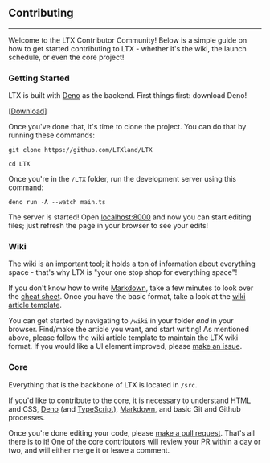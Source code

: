 ## Contributing
---
Welcome to the LTX Contributor Community! Below is a simple guide on how to get started contributing to LTX - whether it's the wiki, the launch schedule, or even the core project!

### Getting Started
LTX is built with [Deno](https://deno.land) as the backend. First things first: download Deno!

[[Download](https://deno.land/#installation)]

Once you've done that, it's time to clone the project. You can do that by running these commands:

```
git clone https://github.com/LTXland/LTX

cd LTX
```

Once you're in the `/LTX` folder, run the development server using this command:

```
deno run -A --watch main.ts
```

The server is started! Open [localhost:8000](http://localhost:8000) and now you can start editing files; just refresh the page in your browser to see your edits!

### Wiki
The wiki is an important tool; it holds a ton of information about everything space - that's why LTX is "your one stop shop for everything space"! 

If you don't know how to write [Markdown](https://daringfireball.net/projects/markdown/), take a few minutes to look over the [cheat sheet](https://www.markdownguide.org/cheat-sheet/). Once you have the basic format, take a look at the [wiki article template](https://github.com/LTXland/LTX/blob/main/wiki/template.md?plain=1).

You can get started by navigating to `/wiki` in your folder *and* in your browser. Find/make the article you want, and start writing! As mentioned above, please follow the wiki article template to maintain the LTX wiki format. If you would like a UI element improved, please [make an issue](https://github.com/LTXland/LTX/issues/new).

### Core
Everything that is the backbone of LTX is located in `/src`. 

If you'd like to contribute to the core, it is necessary to understand HTML and CSS, [Deno](https://deno.land) (and [TypeScript](https://typescriptlang.org)), [Markdown](https://daringfireball.net/projects/markdown/), and basic Git and Github processes.

Once you're done editing your code, please [make a pull request](https://github.com/LTXland/LTX/compare). That's all there is to it! One of the core contributors will review your PR within a day or two, and will either merge it or leave a comment.